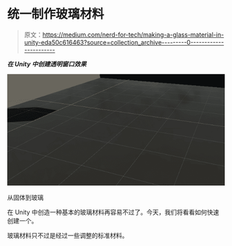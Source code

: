 # 统一制作玻璃材料

> 原文：<https://medium.com/nerd-for-tech/making-a-glass-material-in-unity-eda50c616463?source=collection_archive---------0----------------------->

***在 Unity 中创建透明窗口效果***

![](img/19eea88503d5abcabbdd717dcfe77883.png)

从固体到玻璃

在 Unity 中创造一种基本的玻璃材料再容易不过了。今天，我们将看看如何快速创建一个。

玻璃材料只不过是经过一些调整的标准材料。